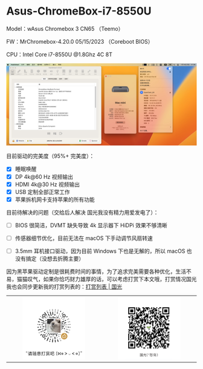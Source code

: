 # Asus-ChromeBox-i7-8550U

Model：wAsus Chromebox 3  CN65 （Teemo）

FW：MrChromebox-4.20.0 05/15/2023 （Coreboot BIOS）

CPU：Intel Core i7-8550U @1.8Ghz 4C 8T

![](chromebox.jpg) 

目前驱动的完美度（95%+ 完美度）：

- [x] 睡眠唤醒
- [x] DP 4k@60 Hz 视频输出
- [x] HDMI 4k@30 Hz 视频输出
- [x] USB 定制全部正常工作
- [x] 苹果拆机网卡支持苹果的所有功能

目前待解决的问题（交给后人解决 国光我没有精力用爱发电了）：

- [ ] BIOS 很简洁，DVMT 缺失导致 4k 显示器下 HiDPi 效果不够清晰
- [ ] 传感器细节优化，目前无法在 macOS 下手动调节风扇转速
- [ ] 3.5mm 耳机接口驱动，因为目前 Windows 下也是无解的，所以 macOS 也没有搞定（没想去折腾主要）



因为黑苹果驱动定制是很耗费时间的事情，为了追求完美需要各种优化，生活不易，猫猫叹气，如果你恰巧财力雄厚的话，可以考虑打赏下本文哦，打赏情况国光我也会同步更新我的打赏列表的：[打赏列表 | 国光](https://www.sqlsec.com/reward/) 

<table>
    <tr>
        <td>
            <center><img src="1587449920128.jpg" width="70%"></center>
        </td>
        <td width="50%">
            <center><img src="15874503376388.jpg" width="70%"></center>
        </td>
    </tr>
</table>


